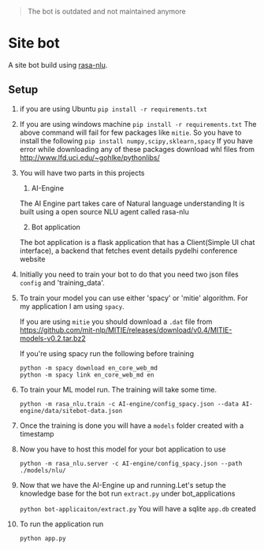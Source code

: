 > The bot is outdated and not maintained anymore

# Site bot
A site bot build using [rasa-nlu](http://rasa.ai).

## Setup
1. if you are using Ubuntu
    `pip install -r requirements.txt`

2. If you are using windows machine
    `pip install -r requirements.txt`
    The above command will fail for few packages like `mitie`.
    So you have to install the following
    `pip install numpy,scipy,sklearn,spacy`
    If you have error while downloading any of these packages download whl files from http://www.lfd.uci.edu/~gohlke/pythonlibs/

2. You will have two parts in this projects
    1. AI-Engine

    The AI Engine part takes care of Natural language understanding
    It is built using a open source NLU agent called rasa-nlu

    2. Bot application

    The bot application is a flask application that has a Client(Simple UI chat interface),
    a backend that fetches event details pydelhi conference website

3. Initially you need to train your bot to do that you need two json files `config` and 'training_data'.

4. To train your model you can use either 'spacy' or 'mitie' algorithm. For my application I am using `spacy`.

    If you are using `mitie` you should download a `.dat` file from
    https://github.com/mit-nlp/MITIE/releases/download/v0.4/MITIE-models-v0.2.tar.bz2
    
    If you're using spacy run the following before training
    
    ```
    python -m spacy download en_core_web_md
    python -m spacy link en_core_web_md en
    ```

5. To train your ML model run. The training will take some time.
    
   ```
   python -m rasa_nlu.train -c AI-engine/config_spacy.json --data AI-engine/data/sitebot-data.json
   ```
    
5. Once the training is done you will have a `models` folder created with a timestamp

6. Now you have to host this model for your bot application to use

    `python -m rasa_nlu.server -c AI-engine/config_spacy.json --path ./models/nlu/`

7. Now that we have the AI-Engine up and running.Let's setup the knowledge base for the bot run `extract.py` under bot_applications

    `python bot-applicaiton/extract.py`
    You will have a sqlite `app.db` created

8. To run the application run

    `python app.py`
